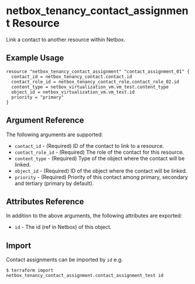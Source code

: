# netbox\_tenancy\_contact\_assignment Resource

Link a contact to another resource within Netbox.

## Example Usage

```hcl
resource "netbox_tenancy_contact_assignment" "contact_assignment_01" {
  contact_id = netbox_tenancy_contact.contact.id
  contact_role_id = netbox_tenancy_contact_role.contact_role_02.id
  content_type = netbox_virtualization_vm.vm_test.content_type
  object_id = netbox_virtualization_vm.vm_test.id
  priority = "primary"
}
```

## Argument Reference

The following arguments are supported:
* ``contact_id`` - (Required) ID of the contact to link to a resource.
* ``contact_role_id`` - (Required) The role of the contact for this resource.
* ``content_type`` - (Required) Type of the object where the contact will be linked.
* ``object_id`` - (Required) ID of the object where the contact will be linked.
* ``priority`` - (Required) Priority of this contact among primary, secondary and tertiary (primary by default).

## Attributes Reference

In addition to the above arguments, the following attributes are exported:
* ``id`` - The id (ref in Netbox) of this object.

## Import

Contact assignments can be imported by `id` e.g.

```
$ terraform import netbox_tenancy_contact_assignment.contact_assignment_test id
```
